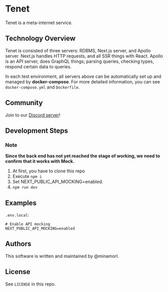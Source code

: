 # Tenet

Tenet is a meta-internet service.

## Technology Overview

Tenet is consisted of three servers: RDBMS, Next.js server, and Apollo server. Next.js handles HTTP requests, and all SSR things with React. Apollo is an API server, does GraphQL things; parsing queries, checking types, respond certain data to queries.

In each test environment, all servers above can be automatically set up and managed by **docker-compose**. For more detailed information, you can see `docker-compose.yml` and `Dockerfile`.

## Community

Join to our [Discord server](https://discord.gg/FFbNc55Hxf)!

## Development Steps

### Note

**Since the back end has not yet reached the stage of working, we need to confirm that it works with Mock.**

1. At first, you have to clone this repo
2. Execute `npm i`
3. Set NEXT_PUBLIC_API_MOCKING=enabled.
4. `npm run dev`

## Examples

`.env.local`:

```
# Enable API mocking
NEXT_PUBLIC_API_MOCKING=enabled
```

## Authors

This software is written and maintained by @minamorl.

## License

See `LICENSE` in this repo.
